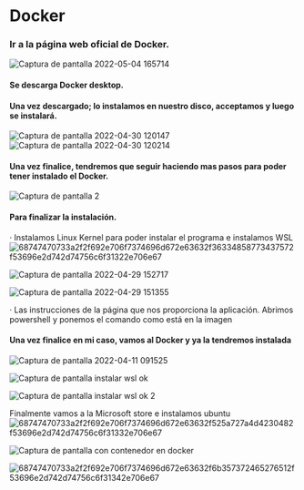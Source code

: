# Docker



### Ir a la página web oficial de Docker.
![Captura de pantalla 2022-05-04 165714](https://user-images.githubusercontent.com/82807688/166709263-b3b439e4-f060-4bf1-b728-cf054b98e01d.png)

#### Se descarga Docker desktop.

#### Una vez descargado; lo instalamos en nuestro disco, acceptamos y luego se instalará.

![Captura de pantalla 2022-04-30 120147](https://user-images.githubusercontent.com/82807688/166711588-17fc07cf-9b9e-499c-ab2a-8d11d896b2f8.png)
![Captura de pantalla 2022-04-30 120214](https://user-images.githubusercontent.com/82807688/166712008-c0e9192e-4e15-45aa-a674-6acea244cd9a.png)


#### Una vez finalice, tendremos que seguir haciendo mas pasos para poder tener instalado el Docker.

![Captura de pantalla 2](https://user-images.githubusercontent.com/82807688/166712462-3b49ed43-278b-4f88-b1d7-1dc679e2b368.png)

#### Para finalizar la instalación.
· Instalamos Linux Kernel para poder instalar el programa e instalamos WSL
![68747470733a2f2f692e706f7374696d672e63632f36334858773437572f53696e2d742d74756c6f31322e706e67](https://user-images.githubusercontent.com/82807688/172627426-e4863b74-fbca-4764-89f6-83ee18c969cb.png)

![Captura de pantalla 2022-04-29 152717](https://user-images.githubusercontent.com/82807688/166714311-b61cefbc-5def-4f41-8eec-bff00188f8fb.png)

![Captura de pantalla 2022-04-29 151355](https://user-images.githubusercontent.com/82807688/166714530-678ffbe3-4b2e-461f-bd3c-fe8b39a10b45.png)

· Las instrucciones de la página que nos proporciona la aplicación. Abrimos powershell y ponemos el comando como está en la imagen 


#### Una vez finalice en mi caso, vamos al Docker y ya la tendremos instalada

![Captura de pantalla 2022-04-11 091525](https://user-images.githubusercontent.com/82807688/166715019-a2f93f7e-d0d1-426f-a429-5302f9f9bca8.png)



![Captura de pantalla instalar wsl ok](https://user-images.githubusercontent.com/82807688/172633646-123e2af3-73aa-494c-bbe9-30b9301578ae.png)

![Captura de pantalla instalar wsl ok 2](https://user-images.githubusercontent.com/82807688/172633610-a1754b4b-f734-4c89-87c7-9d21979e71bf.png)

Finalmente vamos a la Microsoft store e instalamos ubuntu 
![68747470733a2f2f692e706f7374696d672e63632f525a727a4d4230482f53696e2d742d74756c6f31332e706e67](https://user-images.githubusercontent.com/82807688/172633514-f18212bc-6cdc-4de1-8f7c-ab3928605b98.png)


![Captura de pantalla con contenedor en docker](https://user-images.githubusercontent.com/82807688/172633239-1789eece-463f-4b44-a796-5dbb45890fa8.png)

![68747470733a2f2f692e706f7374696d672e63632f6b357372465276512f53696e2d742d74756c6f31342e706e67](https://user-images.githubusercontent.com/82807688/172633085-fb7a615a-2b2d-48bf-a72e-c467147b24d6.png)



